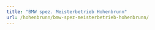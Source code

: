 ```yaml
---
title: "BMW spez. Meisterbetrieb Hohenbrunn"
url: /hohenbrunn/bmw-spez-meisterbetrieb-hohenbrunn/
---
```


